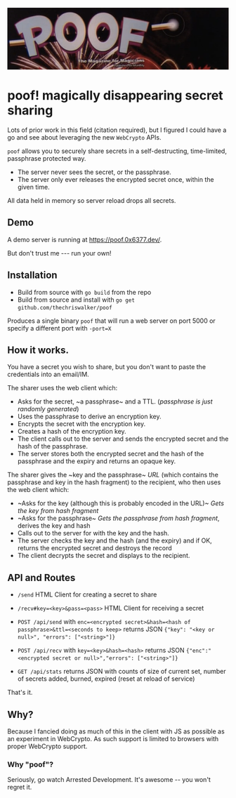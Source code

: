 ![Poof Magazine](assets/poof.png)

# poof! magically disappearing secret sharing

Lots of prior work in this field (citation required), but I figured I could have a go and see about leveraging the new `WebCrypto` APIs.

`poof` allows you to securely share secrets in a self-destructing, time-limited, passphrase protected way.

- The server never sees the secret, or the passphrase.
- The server only ever releases the encrypted secret once, within the given time.

All data held in memory so server reload drops all secrets.

## Demo

A demo server is running at https://poof.0x6377.dev/.

But don't trust me --- run your own!

## Installation

- Build from source with `go build` from the repo
- Build from source and install with `go get github.com/thechriswalker/poof`

Produces a single binary `poof` that will run a web server on port 5000 or specify a different port with `-port=X`

## How it works.

You have a secret you wish to share, but you don't want to paste the credentials into an email/IM.

The sharer uses the web client which:

- Asks for the secret, ~a passphrase~ and a TTL. (_passphrase is just randomly generated_)
- Uses the passphrase to derive an encryption key.
- Encrypts the secret with the encryption key.
- Creates a hash of the encryption key.
- The client calls out to the server and sends the encrypted secret and the hash of the passphrase.
- The server stores both the encrypted secret and the hash of the passphrase and the expiry and returns an opaque key.

The sharer gives the ~key and the passphrase~ _URL_ (which contains the passphrase and key in the hash fragment) to the recipient, who then uses the web client which:

- ~Asks for the key (although this is probably encoded in the URL)~ _Gets the key from hash fragment_
- ~Asks for the passphrase~ _Gets the passphrase from hash fragment_, derives the key and hash
- Calls out to the server for with the key and the hash.
- The server checks the key and the hash (and the expiry) and if OK, returns the encrypted secret and destroys the record
- The client decrypts the secret and displays to the recipient.

## API and Routes

- `/send` HTML Client for creating a secret to share
- `/recv#key=<key>&pass=<pass>` HTML Client for receiving a secret
- `POST /api/send` with `enc=<encrypted secret>&hash=<hash of passphrase>&ttl=<seconds to keep>` returns JSON `{"key": "<key or null>", "errors": ["<string>"]}`
- `POST /api/recv` with `key=<key>&hash=<hash>` returns JSON `{"enc":"<encrypted secret or null>","errors": ["<string>"]}`

- `GET /api/stats` returns JSON with counts of size of current set, number of secrets added, burned, expired (reset at reload of service)

That's it.

## Why?

Because I fancied doing as much of this in the client with JS as possible as an experiment in WebCrypto. As such support is limited to browsers with proper WebCrypto support.

### Why "poof"?

Seriously, go watch Arrested Development. It's awesome -- you won't regret it.
